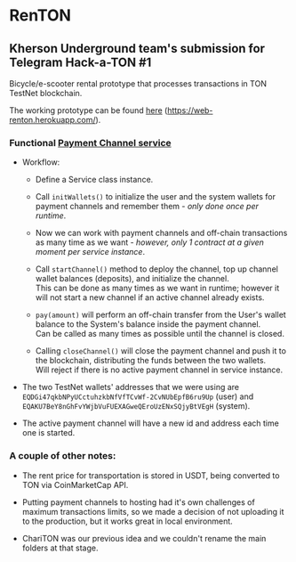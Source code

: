 # RenTON  

## Kherson Underground team's submission for Telegram Hack-a-TON #1

Bicycle/e-scooter rental prototype that processes transactions in TON TestNet blockchain.

The working prototype can be found [here](https://web-renton.herokuapp.com/) (https://web-renton.herokuapp.com/).

### Functional [Payment Channel service](https://github.com/devils2ndself/kherson-underground/blob/main/chariton-api/services/tonService.js)
  - Workflow:
    - Define a Service class instance.
    - Call `initWallets()` to initialize the user and the system wallets for payment channels and remember them - _only done once per runtime_.
    
    - Now we can work with payment channels and off-chain transactions as many time as we want - _however, only 1 contract at a given moment per service instance_.  
    - Call `startChannel()` method to deploy the channel, top up channel wallet balances (deposits), and initialize the channel.  
      This can be done as many times as we want in runtime; however it will not start a new channel if an active channel already exists.
    - `pay(amount)` will perform an off-chain transfer from the User's wallet balance to the System's balance inside the payment channel.  
      Can be called as many times as possible until the channel is closed.
    - Calling `closeChannel()` will close the payment channel and push it to the blockchain, distributing the funds between the two wallets.  
      Will reject if there is no active payment channel in service instance.  

  - The two TestNet wallets' addresses that we were using are `EQDGi47qkbNPyUCctuhzkbNfVfTCvWf-2CvNUbEpfB6ru9Up` (user) and `EQAKU7BeY8nGhFvYWjbVuFUEXAGweQEroUzENxSQjyBtVEgH` (system).
 
  - The active payment channel will have a new id and address each time one is started. 

### A couple of other notes:
  - The rent price for transportation is stored in USDT, being converted to TON via CoinMarketCap API.

  - Putting payment channels to hosting had it's own challenges of maximum transactions limits, so we made a decision of not uploading it to the production, but it works great in local environment.
  
  - ChariTON was our previous idea and we couldn't rename the main folders at that stage.

